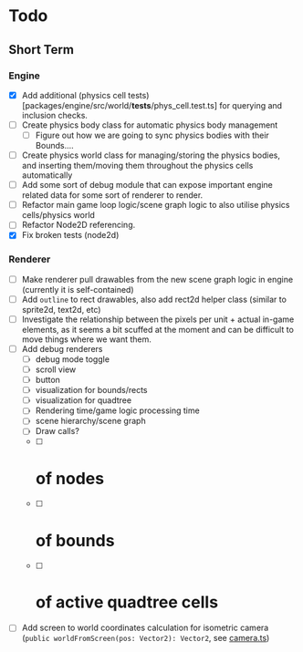 # Todo

## Short Term

### Engine
- [X] Add additional (physics cell tests)[packages/engine/src/world/__tests__/phys_cell.test.ts] for querying and inclusion checks.
- [ ] Create physics body class for automatic physics body management
    + [ ] Figure out how we are going to sync physics bodies with their Bounds....
- [ ] Create physics world class for managing/storing the physics bodies, and inserting them/moving them throughout the physics cells automatically
- [ ] Add some sort of debug module that can expose important engine related data for some sort of renderer to render.
- [ ] Refactor main game loop logic/scene graph logic to also utilise physics cells/physics world
- [ ] Refactor Node2D referencing.
- [x] Fix broken tests (node2d)

### Renderer
- [ ] Make renderer pull drawables from the new scene graph logic in engine (currently it is self-contained)
- [ ] Add `outline` to rect drawables, also add rect2d helper class (similar to sprite2d, text2d, etc)
- [ ] Investigate the relationship between the pixels per unit + actual in-game elements, as it seems a bit scuffed at the moment and can be difficult to move things where we want them.
- [ ] Add debug renderers
    + [ ] debug mode toggle
    + [ ] scroll view
    + [ ] button
    + [ ] visualization for bounds/rects
    + [ ] visualization for quadtree
    + [ ] Rendering time/game logic processing time
    + [ ] scene hierarchy/scene graph
    + [ ] Draw calls?
    + [ ] # of nodes
    + [ ] # of bounds
    + [ ] # of active quadtree cells
- [ ] Add screen to world coordinates calculation for isometric camera (`public worldFromScreen(pos: Vector2): Vector2`, see [camera.ts](packages/renderer/src/camera/camera.ts))
